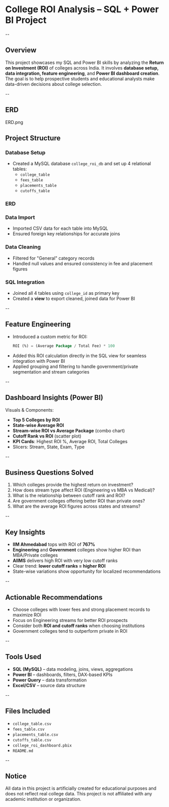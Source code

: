 # College ROI Analysis – SQL + Power BI Project

--
## Overview

This project showcases my SQL and Power BI skills by analyzing the **Return on Investment (ROI)** of colleges across India. It involves **database setup, data integration, feature engineering**, and **Power BI dashboard creation**. The goal is to help prospective students and educational analysts make data-driven decisions about college selection.

--
## ERD

   ERD.png
## Project Structure

###  Database Setup
- Created a MySQL database `college_roi_db` and set up 4 relational tables:
  - `college_table`
  - `fees_table`
  - `placements_table`
  - `cutoffs_table`

### ERD


###  Data Import
- Imported CSV data for each table into MySQL
- Ensured foreign key relationships for accurate joins

###  Data Cleaning
- Filtered for "General" category records
- Handled null values and ensured consistency in fee and placement figures

###  SQL Integration
- Joined all 4 tables using `college_id` as primary key
- Created a **view** to export cleaned, joined data for Power BI

--

##  Feature Engineering

- Introduced a custom metric for ROI:
  ```sql
  ROI (%) = (Average Package / Total Fee) * 100
  ```
- Added this ROI calculation directly in the SQL view for seamless integration with Power BI
- Applied grouping and filtering to handle government/private segmentation and stream categories

--

##  Dashboard Insights (Power BI)

Visuals & Components:
-  **Top 5 Colleges by ROI**
-  **State-wise Average ROI**
-  **Stream-wise ROI vs Average Package** (combo chart)
-  **Cutoff Rank vs ROI** (scatter plot)
-  **KPI Cards**: Highest ROI %, Average ROI, Total Colleges
-  Slicers: Stream, State, Exam, Type

--

##  Business Questions Solved

1. Which colleges provide the highest return on investment?
2. How does stream type affect ROI (Engineering vs MBA vs Medical)?
3. What is the relationship between cutoff rank and ROI?
4. Are government colleges offering better ROI than private ones?
5. What are the average ROI figures across states and streams?

--

##  Key Insights

- **IIM Ahmedabad** tops with ROI of **767%**
- **Engineering** and **Government** colleges show higher ROI than MBA/Private colleges
- **AIIMS** delivers high ROI with very low cutoff ranks
- Clear trend: **lower cutoff ranks = higher ROI**
- State-wise variations show opportunity for localized recommendations

--

##  Actionable Recommendations

-  Choose colleges with lower fees and strong placement records to maximize ROI
-  Focus on Engineering streams for better ROI prospects
-  Consider both **ROI and cutoff ranks** when choosing institutions
-  Government colleges tend to outperform private in ROI

--

##  Tools Used

- **SQL (MySQL)** – data modeling, joins, views, aggregations
- **Power BI** – dashboards, filters, DAX-based KPIs
- **Power Query** – data transformation
- **Excel/CSV** – source data structure

--
##  Files Included

- `college_table.csv`
- `fees_table.csv`
- `placements_table.csv`
- `cutoffs_table.csv`
- `college_roi_dashboard.pbix`
- `README.md`

--

##  Notice

All data in this project is artificially created for educational purposes and does not reflect real college data. This project is not affiliated with any academic institution or organization.

